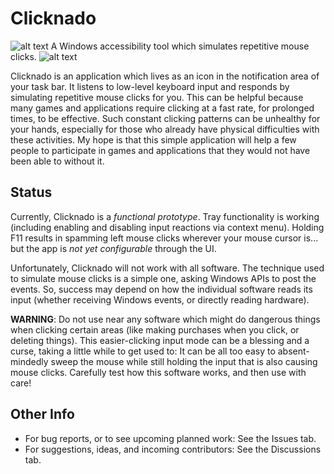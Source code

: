 # Clicknado

![alt text](https://github.com/DavidRieman/Clicknado/blob/main/src/TrayIcon.ico?raw=true)
A Windows accessibility tool which simulates repetitive mouse clicks.
![alt text](https://github.com/DavidRieman/Clicknado/blob/main/src/TrayIcon.ico?raw=true)

Clicknado is an application which lives as an icon in the notification area of your task bar.
It listens to low-level keyboard input and responds by simulating repetitive mouse clicks for you.
This can be helpful because many games and applications require clicking at a fast rate, for prolonged times, to be effective.
Such constant clicking patterns can be unhealthy for your hands, especially for those who already have physical difficulties with these activities.
My hope is that this simple application will help a few people to participate in games and applications that they would not have been able to without it.

## Status

Currently, Clicknado is a _functional prototype_.
Tray functionality is working (including enabling and disabling input reactions via context menu).
Holding F11 results in spamming left mouse clicks wherever your mouse cursor is... but the app is _not yet configurable_ through the UI.

Unfortunately, Clicknado will not work with all software.
The technique used to simulate mouse clicks is a simple one, asking Windows APIs to post the events.
So, success may depend on how the individual software reads its input (whether receiving Windows events, or directly reading hardware).

**WARNING**: Do not use near any software which might do dangerous things when clicking certain areas (like making purchases when you click, or deleting things).
This easier-clicking input mode can be a blessing and a curse, taking a little while to get used to: It can be all too easy to absent-mindedly sweep the mouse while still holding the input that is also causing mouse clicks.
Carefully test how this software works, and then use with care!

## Other Info

* For bug reports, or to see upcoming planned work: See the Issues tab.
* For suggestions, ideas, and incoming contributors: See the Discussions tab.
